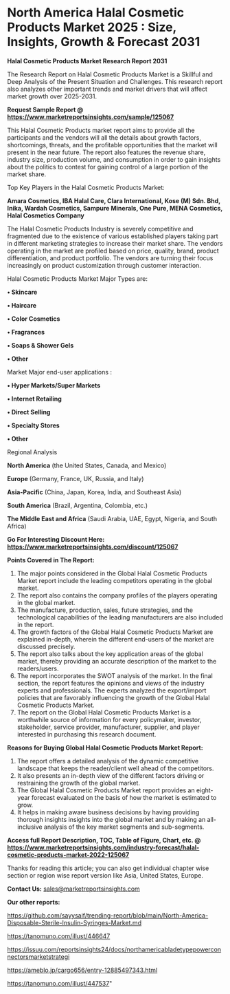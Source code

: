# North America Halal Cosmetic Products Market 2025 : Size, Insights, Growth & Forecast 2031

<strong>Halal Cosmetic Products Market Research Report 2031</strong>

The Research Report on Halal Cosmetic Products Market is a Skillful and Deep Analysis of the Present Situation and Challenges. This research report also analyzes other important trends and market drivers that will affect market growth over 2025-2031.

<strong>Request Sample Report @ <a href=https://www.marketreportsinsights.com/sample/125067>https://www.marketreportsinsights.com/sample/125067</a></strong>

This Halal Cosmetic Products market report aims to provide all the participants and the vendors will all the details about growth factors, shortcomings, threats, and the profitable opportunities that the market will present in the near future. The report also features the revenue share, industry size, production volume, and consumption in order to gain insights about the politics to contest for gaining control of a large portion of the market share.

Top Key Players in the Halal Cosmetic Products Market:

<strong>Amara Cosmetics, IBA Halal Care, Clara International, Kose (M) Sdn. Bhd, Inika, Wardah Cosmetics, Sampure Minerals, One Pure, MENA Cosmetics, Halal Cosmetics Company</strong>

The Halal Cosmetic Products Industry is severely competitive and fragmented due to the existence of various established players taking part in different marketing strategies to increase their market share. The vendors operating in the market are profiled based on price, quality, brand, product differentiation, and product portfolio. The vendors are turning their focus increasingly on product customization through customer interaction.

Halal Cosmetic Products Market Major Types are:

<strong>• Skincare

• Haircare

• Color Cosmetics

• Fragrances

• Soaps & Shower Gels

• Other</strong>

Market Major end-user applications :

<strong>• Hyper Markets/Super Markets

• Internet Retailing

• Direct Selling

• Specialty Stores

• Other</strong>

Regional Analysis

</u><strong><b>North America</b></strong> (the United States, Canada, and Mexico)

<strong><b>Europe </b></strong>(Germany, France, UK, Russia, and Italy)

<strong><b>Asia-Pacific</b></strong> (China, Japan, Korea, India, and Southeast Asia)

<strong><b>South America</b></strong> (Brazil, Argentina, Colombia, etc.)

<strong><b>The Middle East and Africa</b></strong> (Saudi Arabia, UAE, Egypt, Nigeria, and South Africa)

<strong>Go For Interesting Discount Here: <a href=https://www.marketreportsinsights.com/discount/125067>https://www.marketreportsinsights.com/discount/125067</a></strong>

<strong>Points Covered in The Report:</strong>
<ol>
  <li>The major points considered in the Global Halal Cosmetic Products Market report include the leading competitors operating in the global market.</li>
  <li>The report also contains the company profiles of the players operating in the global market.</li>
  <li>The manufacture, production, sales, future strategies, and the technological capabilities of the leading manufacturers are also included in the report.</li>
  <li>The growth factors of the Global Halal Cosmetic Products Market are explained in-depth, wherein the different end-users of the market are discussed precisely.</li>
  <li>The report also talks about the key application areas of the global market, thereby providing an accurate description of the market to the readers/users.</li>
  <li>The report incorporates the SWOT analysis of the market. In the final section, the report features the opinions and views of the industry experts and professionals. The experts analyzed the export/import policies that are favorably influencing the growth of the Global Halal Cosmetic Products Market.</li>
  <li>The report on the Global Halal Cosmetic Products Market is a worthwhile source of information for every policymaker, investor, stakeholder, service provider, manufacturer, supplier, and player interested in purchasing this research document.</li>
</ol>
<strong>Reasons for Buying Global Halal Cosmetic Products Market Report:</strong>

<ol>
  <li>The report offers a detailed analysis of the dynamic competitive landscape that keeps the reader/client well ahead of the competitors.</li>
  <li>It also presents an in-depth view of the different factors driving or restraining the growth of the global market.</li>
  <li>The Global Halal Cosmetic Products Market report provides an eight-year forecast evaluated on the basis of how the market is estimated to grow.</li>
  <li>It helps in making aware business decisions by having providing thorough insights insights into the global market and by making an all-inclusive analysis of the key market segments and sub-segments.</li>
</ol>
<strong>Access full Report Description, TOC, Table of Figure, Chart, etc. @ <a href=https://www.marketreportsinsights.com/industry-forecast/halal-cosmetic-products-market-2022-125067>https://www.marketreportsinsights.com/industry-forecast/halal-cosmetic-products-market-2022-125067</a></strong>


Thanks for reading this article; you can also get individual chapter wise section or region wise report version like Asia, United States, Europe.

<strong>Contact Us:</strong>
sales@marketreportsinsights.com

<strong>Our other reports:</strong>

<a href=https://github.com/sayysaif/trending-report/blob/main/North-America-Disposable-Sterile-Insulin-Syringes-Market.md>https://github.com/sayysaif/trending-report/blob/main/North-America-Disposable-Sterile-Insulin-Syringes-Market.md</a>

<a href=https://tanomuno.com/illust/446647>https://tanomuno.com/illust/446647</a>

<a href=https://issuu.com/reportsinsights24/docs/northamericabladetypepowerconnectorsmarketstrategi>https://issuu.com/reportsinsights24/docs/northamericabladetypepowerconnectorsmarketstrategi</a>

<a href=https://ameblo.jp/cargo656/entry-12885497343.html>https://ameblo.jp/cargo656/entry-12885497343.html</a>

<a href=https://tanomuno.com/illust/447537>https://tanomuno.com/illust/447537</a>"
